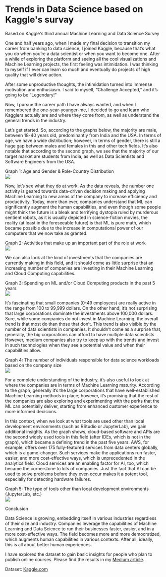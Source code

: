 # Trends in Data Science based on Kaggle's survay
Based on Kaggle's third annual Machine Learning and Data Science Survey</br>

One and half years ago, when I made my final decision to transition my career from banking to data science, I joined Kaggle, because that’s what you do when you’re a data scientist or when you want to become one. After a while of exploring the platform and seeing all the cool visualizations and Machine Learning projects, the first feeling was intimidation. I was thinking to myself if I ever can learn so much and eventually do projects of high quality that will drive action.</br>

After some unproductive thoughts, the intimidation turned into immense motivation and enthusiasm. I said to myself, “Challenge Accepted,” and it’s going to be “Legendary!”</br>

Now, I pursue the career path I have always wanted, and when I remembered the one-year-younger-me, I decided to go and learn who Kagglers actually are and where they come from, as well as understand the general trends in the industry.</br>

Let’s get started. So, according to the graphs below, the majority are male, between 18-40 years old, predominantly from India and the USA. In terms of age, we have a wide distribution; however, in terms of gender, there is still a huge gap between males and females in this and other tech fields. It’s also notable that according to the second graph, we see that the majority of our target market are students from India, as well as Data Scientists and Software Engineers from the USA.</br>

Graph 1: Age and Gender & Role-Country Distribution</br>
![](https://github.com/tmargary/kaggle_ml_ds_survey_2019/blob/master/graphs/1.png)

Now, let’s see what they do at work. As the data reveals, the number one activity is geared towards data-driven decision making and applying Machine Learning to new areas of the company to increase efficiency and productivity. Today, more than ever, companies understand that ML can significantly augment the human capabilities, and even though some people might think the future is a bleak and terrifying dystopia ruled by murderous sentient robots, as it is usually depicted in science-fiction movies, the reality (at least in the foreseeable future) is that ML is pure math, which became possible due to the increase in computational power of our computers that we now take as granted. </br>

Graph 2: Activities that make up an important part of the role at work</br>
![](https://github.com/tmargary/kaggle_ml_ds_survey_2019/blob/master/graphs/2.png)

We can also look at the kind of investments that the companies are currently making in this field, and it should come as little surprise that an increasing number of companies are investing in their Machine Learning and Cloud Computing capabilities. </br>

Graph 3: Spending on ML and/or Cloud Computing products in the past 5 years</br>
![](https://github.com/tmargary/kaggle_ml_ds_survey_2019/blob/master/graphs/3.png)

It’s fascinating that small companies (0-49 employees) are really active in the range from 100 to 99,999 dollars. On the other hand, it’s not surprising that large corporations dominate the investments above 100,000 dollars. Sure, while some companies do not invest in Machine Learning, the overall trend is that most do than those that don’t.
This trend is also visible by the number of data scientists in companies. It shouldn’t come as a surprise that, generally, the big corporations can afford to have multiple data scientists. However, medium companies also try to keep up with the trends and invest in such technologies when they see a potential value and when their capabilities allow.

Graph 4: The number of individuals responsible for data science workloads based on the company size</br>
![](https://github.com/tmargary/kaggle_ml_ds_survey_2019/blob/master/graphs/4.png)

For a complete understanding of the industry, it’s also useful to look at where the companies are in terms of Machine Learning maturity. According to the graph, generally it’s the large corporations that have well-established Machine Learning methods in place; however, it’s promising that the rest of the companies are also exploring and experimenting with the perks that the ML can potentially deliver, starting from enhanced customer experience to more informed decisions.</br>

In this context, when we look at what tools are used other than local development environments (such as RStudio or JupyterLab), we gain additional insights. As the graph shows, cloud-based software and APIs are the second widely used tools in this field (after IDEs, which is not in the graph), which became a defining trend in the past five years. AWS, for example, offers over 175 fully-featured services from data centers globally, which is a game-changer. Such services make the applications run faster, easier, and more cost-effective ways, which is unprecedented in the analytics field. Cloud services are an enabling factor for AI, too, which became the cornerstone to lots of companies. Just the fact that AI can be used to solve problems before they even occur makes it a potent tool, especially for detecting hardware failures. </br>

Graph 5: The type of tools other than local development environments (JupyterLab, etc.)</br>
![](https://github.com/tmargary/kaggle_ml_ds_survey_2019/blob/master/graphs/5.png)

Conclusion</br>

Data Science is growing, embedding itself in various industries regardless of their size and industry. Companies leverage the capabilities of Machine Learning and Data Science to run their businesses faster, easier, and in a more cost-effective ways. The field becomes more and more democratized, which augments human capabilities in various contexts. After all, ideally, this is all about better human experiences. </br>

I have explored the dataset to gain basic insights for people who plan to publish online courses. Please find the results in my [Medium article](https://medium.com/@tigranmargarian/if-you-want-to-create-your-own-online-course-here-is-something-you-should-consider-98af4261996c).

Dataset: [Kaggle.com](https://www.kaggle.com/c/kaggle-survey-2019)
